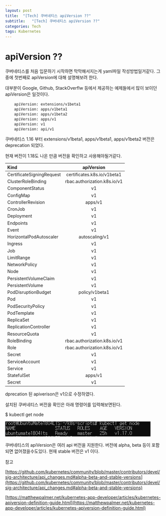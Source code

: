 ```yaml
---
layout: post
title:  "[Tech] 쿠버네티스 apiVersion ??"
subtitle:   "[Tech] 쿠버네티스 apiVersion ??"
categories: Tech
tags: Kubernetes
---
```


# apiVersion ??

쿠버네티스를 처음 입문하기 시작하면 막막해서지는게 yaml파일 작성방법일거같다. 그중에 첫번째로 apiVersion에 대해 설명해보려 한다.

대부분이 Google, Github, StackOverflw 등에서 제공하는 예제들에서 많이 보이던 apiVersion은 일것이다.
```
    apiVersion: extensions/v1beta1
    apiVersion: apps/v1beta1
    apiVersion: apps/v1beta2
    apiVersion: apps/v1
    apiVersion: v1
    apiVersion: api/v1
```
쿠버네티스 1.16 부터 extensions/v1beta1, apps/v1beta1, apps/v1beta2  버전은 deprecation 되었다.

현재 버전이 1.18도 나온 만큼 버전을 확인하고 사용해야될거같다.

|Kind|apiVersion|
|:---|:---:|
|CertificateSigningRequest|certificates.k8s.io/v1beta1|
|ClusterRoleBinding|rbac.authorization.k8s.io/v1|
|ComponentStatus|v1|
|ConfigMap|v1|
|ControllerRevision|apps/v1|
|CronJob|v1|
|Deployment|v1|
|Endpoints|v1|
|Event|v1|
|HorizontalPodAutoscaler|autoscaling/v1|
|Ingress|v1|
|Job|v1|
|LimitRange|v1|
|NetworkPolicy|v1|
|Node|v1|
|PersistentVolumeClaim|v1|
|PersistentVolume|v1|
|PodDisruptionBudget|policy/v1beta1|
|Pod|v1|
|PodSecurityPolicy|v1|
|PodTemplate|v1|
|ReplicaSet|v1|
|ReplicationController|v1|
|ResourceQuota|v1|
|RoleBinding|rbac.authorization.k8s.io/v1|
|Role|rbac.authorization.k8s.io/v1|
|Secret|v1|
|ServiceAccount|v1|
|Service|v1|
|StatefulSet|apps/v1|
|Secret|v1|

dprecation 된 apiverison은 v1으로 수정하였다. 

설치된 쿠버네티스 버전을 확인은 아래 명령어를 입력해보면된다.

$ kubectl get node 

![/assets/img/2020-01-05-Tech-Kubernetes-apiVersion/Untitled.png](/assets/img/2020-01-05-Tech-Kubernetes-apiVersion/Untitled.png)

쿠버네티스의 apiVersion은 여러 api 버전을 지원한다. 버전에 alpha, beta 등이 포함되면 없어졌을수도있다.  현재 stable 버전은 v1 이다. 

참고

[https://github.com/kubernetes/community/blob/master/contributors/devel/sig-architecture/api_changes.md#alpha-beta-and-stable-versions](https://github.com/kubernetes/community/blob/master/contributors/devel/sig-architecture/api_changes.md#alpha-beta-and-stable-versions)

[https://matthewpalmer.net/kubernetes-app-developer/articles/kubernetes-apiversion-definition-guide.html](https://matthewpalmer.net/kubernetes-app-developer/articles/kubernetes-apiversion-definition-guide.html)